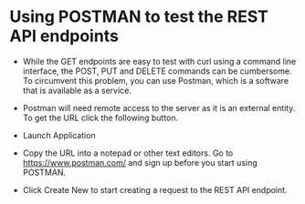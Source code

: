 # Using POSTMAN to test the REST API endpoints
 
 - While the GET endpoints are easy to test with curl using a command line interface, the POST, PUT and DELETE commands can be cumbersome. To circumvent this problem, you can use Postman, which is a software that is available as a service.

 - Postman will need remote access to the server as it is an external entity. To get the URL click the following button.

 - Launch Application

 - Copy the URL into a notepad or other text editors. Go to https://www.postman.com/ and sign up before you start using POSTMAN.

 - Click Create New to start creating a request to the REST API endpoint.
 
